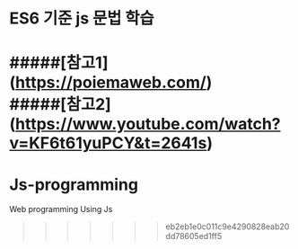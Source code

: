 # ES6 기준 js 문법 학습

#####[참고1] (https://poiemaweb.com/) <br/>
#####[참고2] (https://www.youtube.com/watch?v=KF6t61yuPCY&t=2641s)
=======
# Js-programming
Web programming Using Js
>>>>>>> eb2eb1e0c011c9e4290828eab20dd78605ed1ff5
